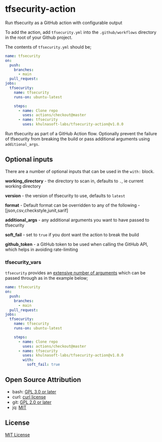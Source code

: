 # tfsecurity-action
Run tfsecurity as a GitHub action with configurable output

To add the action, add `tfsecurity.yml` into the `.github/workflows` directory in the root of your Github project.

The contents of `tfsecurity.yml` should be;

```yaml
name: tfsecurity
on:
  push:
    branches:
      - main
  pull_request:
jobs:
  tfsecurity:
    name: tfsecurity
    runs-on: ubuntu-latest

    steps:
      - name: Clone repo
        uses: actions/checkout@master
      - name: tfsecurity
        uses: khulnasoft-labs/tfsecurity-action@v1.0.0
```

Run tfsecurity as part of a GitHub Action flow. Optionally prevent the failure of tfsecurity from breaking the build or pass additional arguments using `additional_args`.

## Optional inputs

There are a number of optional inputs that can be used in the `with:` block.

**working_directory** - the directory to scan in, defaults to `.`, ie current working directory

**version** - the version of tfsecurity to use, defaults to `latest`

**format** - Default format can be overridden to any of the following - [json,csv,checkstyle,junit,sarif]

**additional_args** - any additional arguments you want to have passed to tfsecurity

**soft_fail** - set to `true` if you dont want the action to break the build

**github_token** - a GitHub token to be used when calling the GitHub API, which helps in avoiding rate-limiting

### tfsecurity_vars

`tfsecurity` provides an [extensive number of arguments](https://khulnasoft-labs.github.io/tfsecurity/v1.0.1/getting-started/usage/) which can be passed through as in the example below;

```yaml
name: tfsecurity
on:
  push:
    branches:
      - main
  pull_request:
jobs:
  tfsecurity:
    name: tfsecurity
    runs-on: ubuntu-latest

    steps:
      - name: Clone repo
        uses: actions/checkout@master
      - name: tfsecurity
        uses: khulnasoft-labs/tfsecurity-action@v1.0.0
        with:
          soft_fail: true

```

## Open Source Attribution

- bash: [GPL 3.0 or later](https://www.gnu.org/licenses/gpl-3.0.html)
- curl: [curl license](https://curl.se/docs/copyright.html)
- git: [GPL 2.0 or later](https://github.com/git/git/blob/master/COPYING)
- jq: [MIT](https://github.com/stedolan/jq/blob/master/COPYING) 

## License

[MIT License](https://github.com/khulnasoft-labs/tfsecurity-action/blob/master/LICENSE)
